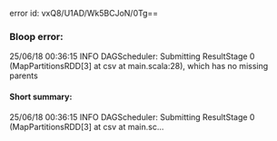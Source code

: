 error id: vxQ8/U1AD/Wk5BCJoN/0Tg==
### Bloop error:

25/06/18 00:36:15 INFO DAGScheduler: Submitting ResultStage 0 (MapPartitionsRDD[3] at csv at main.scala:28), which has no missing parents
#### Short summary: 

25/06/18 00:36:15 INFO DAGScheduler: Submitting ResultStage 0 (MapPartitionsRDD[3] at csv at main.sc...